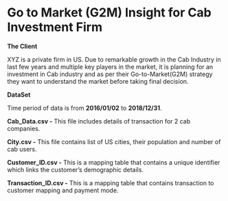 # Go to Market (G2M) Insight for Cab Investment Firm

**The Client**

XYZ is a private firm in US. Due to remarkable growth in the Cab Industry in last few years and multiple key players in the market, it is planning for an investment in Cab industry and as per their Go-to-Market(G2M) strategy they want to understand the market before taking final decision.


**DataSet** 

Time period of data is from **2016/01/02** to **2018/12/31**.

**Cab_Data.csv -**  This file includes details of transaction for 2 cab companies.

**City.csv -** This file contains list of US cities, their population and number of cab users.

**Customer_ID.csv -**  This is a mapping table that contains a unique identifier which links the customer’s demographic details.

**Transaction_ID.csv -** This is a mapping table that contains transaction to customer mapping and payment mode.





